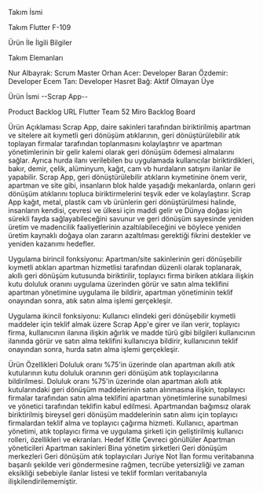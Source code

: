 Takım İsmi

Takım Flutter F-109

Ürün İle İlgili Bilgiler

Takım Elemanları

Nur Albayrak: Scrum Master
Orhan Acer: Developer
Baran Özdemir: Developer
Ecem Tan: Developer
Hasret Bağ: Aktif Olmayan Üye

Ürün İsmi
--Scrap App--

Product Backlog URL
Flutter Team 52 Miro Backlog Board

Ürün Açıklaması
Scrap App, daire sakinleri tarafından biriktirilmiş apartman ve sitelere ait kıymetli geri dönüşüm atıklarının, geri dönüştürülebilir atık toplayan firmalar tarafından toplanmasını kolaylaştırır ve apartman yönetimlerinin bir gelir kalemi olarak geri dönüşüm ödemesi almalarını sağlar. Ayrıca hurda ilanı verilebilen bu uygulamada kullanıcılar biriktirdikleri, bakır, demir, çelik, alüminyum, kağıt, cam vb hurdaların satışını ilanlar ile yapabilir. Scrap App, geri dönüştürülebilir atıkların kıymetinine önem verir, apartman ve site gibi, insanların blok halde yaşadığı mekanlarda, onların geri dönüşüm atıklarını topluca biriktirmelerini teşvik eder ve kolaylaştırır. Scrap App kağıt, metal, plastik cam vb ürünlerin geri dönüştürülmesi halinde, insanların kendisi, çevresi ve ülkesi için maddi gelir ve Dünya doğası için sürekli fayda sağlayabileceğini savunur ve geri dönüşüm sayesinde yeniden üretim ve madencilik faaliyetlerinin azaltılabileceğini ve böylece yeniden üretim kaynaklı doğaya olan zararın azaltılması gerektiği fikrini destekler ve yeniden kazanımı hedefler.

Uygulama birincil fonksiyonu: Apartman/site sakinlerinin geri dönüşebilir kıymetli atıkları apartman hizmetlisi tarafından düzenli olarak toplanarak, akıllı geri dönüşüm kutusunda biriktirilir, toplayıcı firma biriken atıklara ilişkin kutu doluluk oranını uygulama üzerinden görür ve satın alma teklifini apartman yönetimine uygulama ile bildirir, apartman yönetiminin teklif onayından sonra, atık satın alma işlemi gerçekleşir.

Uygulama ikincil fonksiyonu: Kullanıcı elindeki geri dönüşebilir kıymetli maddeler için teklif almak üzere Scrap App'e girer ve ilan verir, toplayıcı firma, kullanıcının ilanına ilişkin ağırlık ve madde türü gibi bilgileri kullanıcının ilanında görür ve satın alma teklifini kullanıcıya bildirir, kullanıcının teklif onayından sonra, hurda satın alma işlemi gerçekleşir.

Ürün Özellikleri
Doluluk oranı %75'in üzerinde olan apartman akıllı atık kutularının kutu doluluk oranının geri dönüşüm atık toplayıcılarına bildirilmesi.
Doluluk oranı %75'in üzerinde olan apartman akıllı atık kutularındaki geri dönüşüm maddelerinin satın alınmasına ilişkin, toplayıcı firmalar tarafından satın alma teklifini apartman yönetimlerine sunabilmesi ve yönetici tarafından teklifin kabul edilmesi.
Apartmandan bağımsız olarak biriktirilmiş bireysel geri dönüşüm maddelerinin satın alımı için toplayıcı firmalardan teklif alma ve toplayıcı çağırma hizmeti.
Kullanıcı, apartman yönetimi, atık toplayıcı firma ve uygulama şirketi için geliştirilmiş kullanıcı rolleri, özellikleri ve ekranları.
Hedef Kitle
Çevreci gönüllüler
Apartman yöneticileri
Apartman sakinleri
Bina yönetim şirketleri
Geri dönüşüm merkezleri
Geri dönüşüm atık toplayıcıları
Juriye Not
İlan formu veritabanına başarılı şekilde veri göndermesine rağmen, tecrübe yetersizliği ve zaman eksikliği sebebiyle ilanlar listesi ve teklif formları veritabanıyla ilişkilendirilememiştir.
